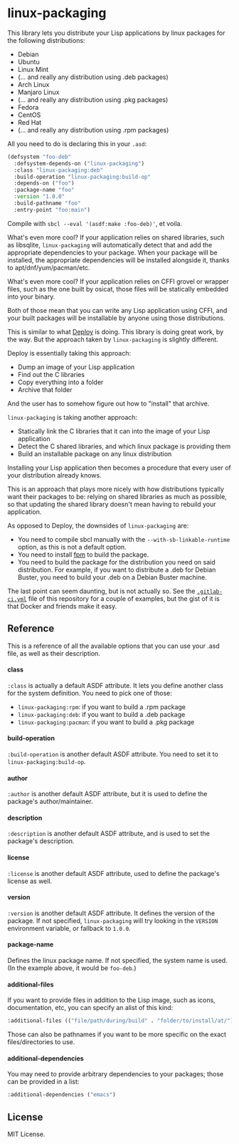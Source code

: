 # linux-packaging

This library lets you distribute your Lisp applications by linux
packages for the following distributions:

- Debian
- Ubuntu
- Linux Mint
- (... and really any distribution using .deb packages)
- Arch Linux
- Manjaro Linux
- (... and really any distribution using .pkg packages)
- Fedora
- CentOS
- Red Hat
- (... and really any distribution using .rpm packages)

All you need to do is declaring this in your `.asd`:

```lisp
(defsystem "foo-deb"
  :defsystem-depends-on ("linux-packaging")
  :class "linux-packaging:deb"
  :build-operation "linux-packaging:build-op"
  :depends-on ("foo")
  :package-name "foo"
  :version "1.0.0"
  :build-pathname "foo"
  :entry-point "foo:main")
```

Compile with `sbcl --eval '(asdf:make :foo-deb)'`, et voila.

What's even more cool? If your application relies on shared libraries,
such as libsqlite, `linux-packaging` will automatically detect that
and add the appropriate dependencies to your package. When your
package will be installed, the appropriate dependencies will be
installed alongside it, thanks to apt/dnf/yum/pacman/etc.

What's even more cool? If your application relies on CFFI grovel or
wrapper files, such as the one built by osicat, those files will be
statically embedded into your binary.

Both of those mean that you can write any Lisp application using CFFI,
and your built packages will be installable by anyone using those
distributions.

This is similar to what [Deploy](https://shinmera.github.io/deploy/)
is doing. This library is doing great work, by the way. But the
approach taken by `linux-packaging` is slightly different.

Deploy is essentially taking this approach:

- Dump an image of your Lisp application
- Find out the C libraries
- Copy everything into a folder
- Archive that folder

And the user has to somehow figure out how to "install" that archive.

`linux-packaging` is taking another approach:

- Statically link the C libraries that it can into the image of your
  Lisp application
- Detect the C shared libraries, and which linux package is providing
  them
- Build an installable package on any linux distribution

Installing your Lisp application then becomes a procedure that every
user of your distribution already knows.

This is an approach that plays more nicely with how distributions
typically want their packages to be: relying on shared libraries as
much as possible, so that updating the shared library doesn't mean
having to rebuild your application.

As opposed to Deploy, the downsides of `linux-packaging` are:

- You need to compile sbcl manually with the
  `--with-sb-linkable-runtime` option, as this is not a default
  option.
- You need to install [fpm](https://fpm.readthedocs.io/en/latest/) to
  build the package.
- You need to build the package for the distribution you need on said
  distribution. For example, if you want to distribute a .deb for
  Debian Buster, you need to build your .deb on a Debian Buster
  machine.
  
The last point can seem daunting, but is not actually so. See the
[`.gitlab-ci.yml`](.gitlab-ci.yml) file of this repository for a
couple of examples, but the gist of it is that Docker and friends make
it easy.

## Reference

This is a reference of all the available options that you can use your
.asd file, as well as their description.

#### class

`:class` is actually a default ASDF attribute. It lets you define
another class for the system definition. You need to pick one of
those:

- `linux-packaging:rpm`: if you want to build a .rpm package
- `linux-packaging:deb`: if you want to build a .deb package
- `linux-packaging:pacman`: if you want to build a .pkg package

#### build-operation

`:build-operation` is another default ASDF attribute. You need to set it to
`linux-packaging:build-op`.

#### author

`:author` is another default ASDF attribute, but it is used to define
the package's author/maintainer.

#### description

`:description` is another default ASDF attribute, and is used to set
the package's description.

#### license

`:license` is another default ASDF attribute, used to define the
package's license as well.

#### version

`:version` is another default ASDF attribute. It defines the version
of the package. If not specified, `linux-packaging` will try looking
in the `VERSION` environment variable, or fallback to `1.0.0`.

#### package-name

Defines the linux package name. If not specified, the system name is
used. (In the example above, it would be `foo-deb`.)

#### additional-files

If you want to provide files in addition to the Lisp image, such as
icons, documentation, etc, you can specify an alist of this kind:

```lisp
:additional-files (("file/path/during/build" . "folder/to/install/at/"))
```

Those can also be pathnames if you want to be more specific on the
exact files/directories to use.

#### additional-dependencies

You may need to provide arbitrary dependencies to your packages; those
can be provided in a list:

```lisp
:additional-dependencies ("emacs")
```

## License

MIT License.
